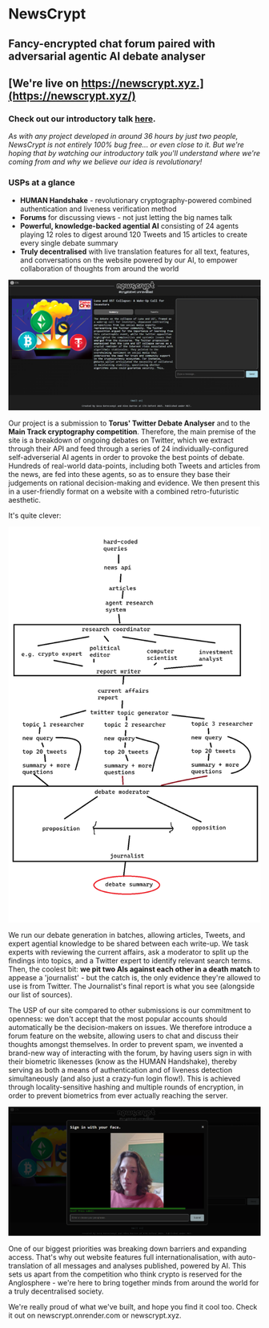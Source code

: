# NewsCrypt

## Fancy-encrypted chat forum paired with adversarial agentic AI debate analyser

## [We're live on https://newscrypt.xyz.](https://newscrypt.xyz/)

### Check out our introductory talk [here](https://drive.google.com/file/d/1H5CLXefKrCkjH0XLXt9Et8sOOPzzZzjm/view?usp=drive_link).

_As with any project developed in around 36 hours by just two people, NewsCrypt is not entirely 100% bug free... or even close to it. But we're hoping that by watching our introductory talk you'll understand where we're coming from and why we believe our idea is revolutionary!_

### USPs at a glance 

 - **HUMAN Handshake** - revolutionary cryptography-powered combined authentication and liveness verification method
 - **Forums** for discussing views - not just letting the big names talk
 - **Powerful, knowledge-backed agential AI** consisting of 24 agents playing 12 roles to digest around 120 Tweets and 15 articles to create every single debate summary
 - **Truly decentralised** with live translation features for all text, features, and conversations on the website powered by our AI, to empower collaboration of thoughts from around the world

![Screenshot 2025-02-09 133256.png](Screenshot%202025-02-09%20133256.png)

Our project is a submission to **Torus' Twitter Debate Analyser** and to the **Main Track cryptography competition**. Therefore, the main premise of the site is a breakdown of
ongoing debates on Twitter, which we extract through their API and feed through a series of 24 individually-configured
self-adverserial AI agents in order to provoke the best points of debate. Hundreds of real-world data-points, including
both Tweets and articles from the news, are fed into these agents, so as to ensure they base their judgements on
rational decision-making and evidence. We then present this in a user-friendly format on a website with a combined
retro-futuristic aesthetic.

It's quite clever:

![slopplan.png](slopplan.png)

We run our debate generation in batches, allowing articles, Tweets, and expert agential knowledge to be shared between each write-up. We task experts with reviewing the current affairs, ask a moderator to split up the findings into topics, and a Twitter expert to identify relevant search terms. Then, the coolest bit: **we pit two AIs against each other in a death match** to appease a 'journalist' - but the catch is, the only evidence they're allowed to use is from Twitter. The Journalist's final report is what you see (alongside our list of sources).

The USP of our site compared to other submissions is our commitment to openness: we don't accept that the most popular
accounts should automatically be the decision-makers on issues. We therefore introduce a forum feature on the website,
allowing users to chat and discuss their thoughts amongst themselves. In order to prevent spam, we invented a brand-new
way of interacting with the forum, by having users sign in with their biometric likenesses (know as the HUMAN Handshake), thereby serving as both a
means of authentication and of liveness detection simultaneously (and also just a crazy-fun login flow!). This is
achieved through locality-sensitive hashing and multiple rounds of encryption, in order to prevent biometrics from ever
actually reaching the server.

![Screenshot 2025-02-09 133504.png](Screenshot%202025-02-09%20133504.png)

One of our biggest priorities was breaking down barriers and expanding access. That's why out website features full internationalisation, with auto-translation of all messages and analyses published, powered by AI. This sets us apart from the competition who think crypto is reserved for the Anglosphere - we're here to bring together minds from around the world for a truly decentralised society.

We're really proud of what we've built, and hope you find it cool too. Check it out on newscrypt.onrender.com or
newscrypt.xyz.